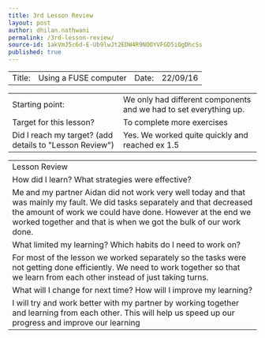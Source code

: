 ```yaml
---
title: 3rd Lesson Review
layout: post
author: dhilan.nathwani
permalink: /3rd-lesson-review/
source-id: 1akVmJ5c6d-E-Ub9lwJt2EDW4R9NOOYVFGD5iOgDhcSs
published: true
---
```

<table>
  <tr>
    <td>Title:  </td>
    <td> Using a FUSE computer</td>
    <td>Date:   </td>
    <td> 22/09/16</td>
  </tr>
</table>


<table>
  <tr>
    <td>Starting point:</td>
    <td>We only had different components and we had to set everything up.  </td>
  </tr>
  <tr>
    <td>Target for this lesson?</td>
    <td>To complete more exercises</td>
  </tr>
  <tr>
    <td>Did I reach my target? 
(add details to "Lesson Review")</td>
    <td>Yes. We worked quite quickly and reached ex 1.5</td>
  </tr>
</table>


<table>
  <tr>
    <td>Lesson Review </td>
  </tr>
  <tr>
    <td> How did I learn? What strategies were effective? </td>
  </tr>
  <tr>
    <td> Me and my partner Aidan did not work very well today and that was mainly my fault. We did tasks separately and that decreased the amount of work we could have done. However at the end we worked together and that is when we got the bulk of our work done.</td>
  </tr>
  <tr>
    <td> What limited my learning? Which habits do I need to work on? </td>
  </tr>
  <tr>
    <td> For most of the lesson we worked separately so the tasks were not getting done efficiently. We need to work together so that we learn from each other instead of just taking turns.  </td>
  </tr>
  <tr>
    <td>What will I change for next time? How will I improve my learning?</td>
  </tr>
  <tr>
    <td> I will try and work better with my partner by working together and learning from each other. This will help us speed up our progress and improve our learning</td>
  </tr>
</table>


